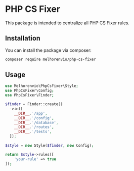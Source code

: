 # PHP CS Fixer

This package is intended to centralize all PHP CS Fixer rules.

## Installation

You can install the package via composer:

```bash
composer require melhorenvio/php-cs-fixer
```

## Usage

```php
use Melhorenvio\PhpCsFixer\Style;
use PhpCsFixer\Config;
use PhpCsFixer\Finder;

$finder = Finder::create()
  ->in([
    __DIR__.'/app',
    __DIR__.'/config',
    __DIR__.'/database',
    __DIR__.'/routes',
    __DIR__.'/tests',
  ]);
  
$style = new Style($finder, new Config);

return $style->rules([
    'your-rule' => true
]);
```
